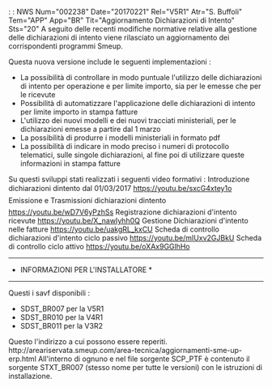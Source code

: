  :  : NWS Num="002238" Date="20170221" Rel="V5R1" Atr="S. Buffoli" Tem="APP" App="BR" Tit="Aggiornamento Dichiarazioni di Intento" Sts="20"
A seguito delle recenti modifiche normative relative alla gestione delle dichiarazioni di intento viene rilasciato un aggiornamento dei corrispondenti programmi Smeup.

Questa nuova versione include le seguenti implementazioni : 
<ul>
<li>La possibilità di controllare in modo puntuale l'utilizzo delle dichiarazioni di intento per operazione e per limite importo, sia per le emesse che per le ricevute</li> <li>Possibilità di automatizzare l'applicazione delle dichiarazioni di intento per limite importo in stampa fatture</li>
<li>L'utilizzo dei nuovi modelli e dei nuovi tracciati ministeriali, per le dichiarazioni emesse a partire dal 1 marzo</li>
<li>La possibilità di produrre i modelli ministeriali in formato pdf</li> <li>La possibilità di indicare in modo preciso i numeri di protocollo telematici, sulle singole dichiarazioni, al fine poi di utilizzare queste informazioni in stampa fatture</li> </ul>

Su questi sviluppi stati realizzati i seguenti video formativi : 
Introduzione dichiarazioni dintento dal 01/03/2017
https://youtu.be/sxcG4xtey1o
Emissione e Trasmissioni dichiarazioni dintento
https://youtu.be/wD7V6yPzhSs
Registrazione dichiarazioni d'intento ricevute
https://youtu.be/X_nawIyhh0Q
Gestione Dichiarazioni d'intento nelle fatture
https://youtu.be/uakgRL_kxCU
Scheda di controllo dichiarazioni d'intento ciclo passivo
https://youtu.be/mIUxv2GJBkU
Scheda di controllo ciclo attivo
https://youtu.be/oXAx9GGlhHo

****************************************
*  INFORMAZIONI PER L'INSTALLATORE     *
****************************************
Questi i savf disponibili : 
<ul>
<li>SDST_BR007 per la V5R1</li>
<li>SDST_BR010 per la V4R1</li>
<li>SDST_BR011 per la V3R2</li>
</ul>
Questo l'indirizzo a cui possono essere reperiti.
http://areariservata.smeup.com/area-tecnica/aggiornamenti-sme-up-erp.html 
All'interno di ognuno e nel file sorgente SCP_PTF è contenuto il sorgente STXT_BR007 (stesso nome per tutte le versioni) con le istruzioni di installazione.

